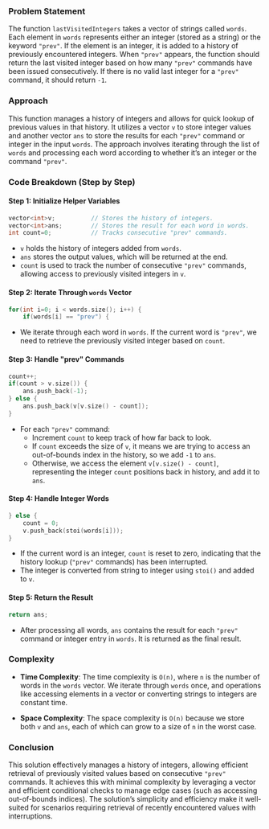 ### Problem Statement

The function `lastVisitedIntegers` takes a vector of strings called `words`. Each element in `words` represents either an integer (stored as a string) or the keyword `"prev"`. If the element is an integer, it is added to a history of previously encountered integers. When `"prev"` appears, the function should return the last visited integer based on how many `"prev"` commands have been issued consecutively. If there is no valid last integer for a `"prev"` command, it should return `-1`. 

### Approach

This function manages a history of integers and allows for quick lookup of previous values in that history. It utilizes a vector `v` to store integer values and another vector `ans` to store the results for each `"prev"` command or integer in the input `words`. The approach involves iterating through the list of `words` and processing each word according to whether it’s an integer or the command `"prev"`.

### Code Breakdown (Step by Step)

#### Step 1: Initialize Helper Variables

```cpp
vector<int>v;          // Stores the history of integers.
vector<int>ans;        // Stores the result for each word in words.
int count=0;           // Tracks consecutive "prev" commands.
```

- `v` holds the history of integers added from `words`.
- `ans` stores the output values, which will be returned at the end.
- `count` is used to track the number of consecutive `"prev"` commands, allowing access to previously visited integers in `v`.

#### Step 2: Iterate Through `words` Vector

```cpp
for(int i=0; i < words.size(); i++) {
    if(words[i] == "prev") {
```

- We iterate through each word in `words`. If the current word is `"prev"`, we need to retrieve the previously visited integer based on `count`.

#### Step 3: Handle "prev" Commands

```cpp
count++;
if(count > v.size()) {
    ans.push_back(-1);
} else {
    ans.push_back(v[v.size() - count]);
}
```

- For each `"prev"` command:
  - Increment `count` to keep track of how far back to look.
  - If `count` exceeds the size of `v`, it means we are trying to access an out-of-bounds index in the history, so we add `-1` to `ans`.
  - Otherwise, we access the element `v[v.size() - count]`, representing the integer `count` positions back in history, and add it to `ans`.

#### Step 4: Handle Integer Words

```cpp
} else {
    count = 0;
    v.push_back(stoi(words[i]));
}
```

- If the current word is an integer, `count` is reset to zero, indicating that the history lookup (`"prev"` commands) has been interrupted.
- The integer is converted from string to integer using `stoi()` and added to `v`.

#### Step 5: Return the Result

```cpp
return ans;
```

- After processing all words, `ans` contains the result for each `"prev"` command or integer entry in `words`. It is returned as the final result.

### Complexity

- **Time Complexity**: The time complexity is `O(n)`, where `n` is the number of words in the `words` vector. We iterate through `words` once, and operations like accessing elements in a vector or converting strings to integers are constant time.
  
- **Space Complexity**: The space complexity is `O(n)` because we store both `v` and `ans`, each of which can grow to a size of `n` in the worst case.

### Conclusion

This solution effectively manages a history of integers, allowing efficient retrieval of previously visited values based on consecutive `"prev"` commands. It achieves this with minimal complexity by leveraging a vector and efficient conditional checks to manage edge cases (such as accessing out-of-bounds indices). The solution’s simplicity and efficiency make it well-suited for scenarios requiring retrieval of recently encountered values with interruptions.
